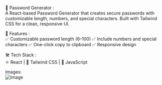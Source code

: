 🔑 Password Generator : <br>
A React-based Password Generator that creates secure passwords with customizable length, numbers, and special characters. Built with Tailwind CSS for a clean, responsive UI.
<br>

🚀 Features :<br>
 ✅ Customizable password length (6–100) 
 ✅ Include numbers and special characters 
 ✅ One-click copy to clipboard 
 ✅ Responsive design
<br>

🛠️ Tech Stack : <br>
⚛️ React | 🎨 Tailwind CSS | 📝 JavaScript
<br>

Images:<br>
![Image](https://github.com/user-attachments/assets/c97f9947-6183-45a0-beb6-2ccf5d791427)

